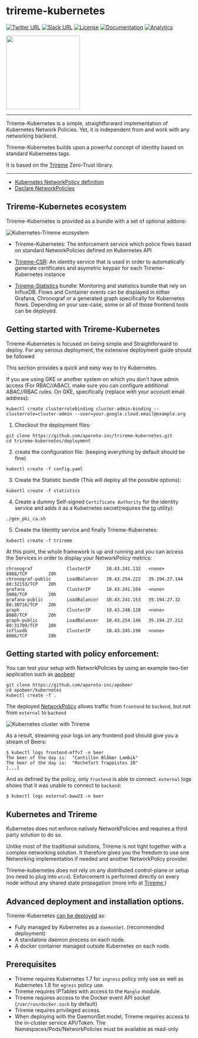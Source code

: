 # trireme-kubernetes


[![Twitter URL](https://img.shields.io/badge/twitter-follow-blue.svg)](https://twitter.com/aporeto_trireme) [![Slack URL](https://img.shields.io/badge/slack-join-green.svg)](https://triremehq.slack.com/messages/general/) [![License](https://img.shields.io/badge/license-Apache--2.0-blue.svg)](https://www.apache.org/licenses/LICENSE-2.0) [![Documentation](https://img.shields.io/badge/docs-godoc-blue.svg)](https://godoc.org/github.com/aporeto-inc/trireme)
[![Analytics](https://ga-beacon.appspot.com/UA-90327502-1/welcome-page)](https://github.com/igrigorik/ga-beacon)

<img src="https://www.aporeto.com/wp-content/uploads/2016/10/trireme-logo-final-b.png" width="200">

----

Trireme-Kubernetes is a simple, straightforward implementation of Kubernetes Network Policies. Yet, it is independent from and work with any networking backend.

Trireme-Kubernetes builds upon a powerful concept of identity based on standard Kubernetes tags.

It is based on the [Trireme](https://github.com/aporeto-inc/trireme) Zero-Trust library.

----

* [Kubernetes NetworkPolicy definition](https://kubernetes.io/docs/concepts/services-networking/network-policies/)
* [Declare NetworkPolicies](https://kubernetes.io/docs/tasks/administer-cluster/declare-network-policy/)

## Trireme-Kubernetes ecosystem

Trireme-Kubernetes is provided as a bundle with a set of optional addons:

![Kubernetes-Trireme ecosystem](docs/architecture.png)

* Trireme-Kubernetes: The enforcement service which police flows based on standard NetworkPolicies defined on Kubernetes API

* [Trireme-CSR](https://github.com/aporeto-inc/trireme-csr): An identity service that is used in order to automatically generate certificates and asymetric keypair for each Trireme-Kubernetes instance

* [Trireme-Statistics](https://github.com/aporeto-inc/trireme-statistics) bundle: Monitoring and statistics bundle that rely on InfluxDB. Flows and Container events can be displayed in either Grafana, Chronograf or a generated graph specifically for Kubernetes flows. Depending on your use-case, some or all of those frontend tools can be deployed.

## Getting started with Trireme-Kubernetes

Trireme-Kubernetes is focused on being simple and Straightforward to deploy.
For any serious deployment, the extensive deployment guide should be followed

This section provides a quick and easy way to try Kubernetes.

If you are using GKE or another system on which you don't have admin access (For RBAC//ABAC), make sure you can configure additional ABAC//RBAC rules.
On GKE, specifically (replace with your account email address):

```
kubectl create clusterrolebinding cluster-admin-binding --clusterrole=cluster-admin --user=your.google.cloud.email@example.org
```

1) Checkout the deployment files:
```
git clone https://github.com/aporeto-inc/trireme-kubernetes.git
cd trireme-kubernetes/deployment
```

2) create the configuration file: (keeping everything by default should be fine)
```
kubectl create -f config.yaml
```

3) Create the Statistic bundle (This will deploy all the possible options):
```
kubectl create -f statistics
```

4) Create a dummy Self-signed `Certificate Authority` for the identity service and adds it as a Kubernetes secret(requires the [tg](https://github.com/aporeto-inc/tg) utility):
```
./gen_pki_ca.sh
```

5) Create the Identity service and finally Trireme-Kubernetes:
```
kubectl create -f trireme
```

At this point, the whole framework is up and running and you can access the Services in order to display your NetworkPolicy metrics:

```
chronograf             ClusterIP      10.43.241.132   <none>          8888/TCP        20h
chronograf-public      LoadBalancer   10.43.254.222   35.194.27.144   80:32153/TCP    20h
grafana                ClusterIP      10.43.241.104   <none>          3000/TCP        20h
grafana-public         LoadBalancer   10.43.241.153   35.194.27.32    80:30716/TCP    20h
graph                  ClusterIP      10.43.248.120   <none>          8080/TCP        20h
graph-public           LoadBalancer   10.43.254.146   35.194.27.212   80:31709/TCP    20h
influxdb               ClusterIP      10.43.245.190   <none>          8086/TCP        20h
```

## Getting started with policy enforcement:

You can test your setup with NetworkPolicies by using an example two-tier application such as [apobeer](https://github.com/aporeto-inc/apobeer)
```
git clone https://github.com/aporeto-inc/apobeer
cd apobeer/kubernetes
kubectl create -f .
```

The deployed [NetworkPolicy](https://github.com/aporeto-inc/apobeer/blob/master/kubernetes/policy.yaml) allows traffic from `frontend` to `backend`, but not from `external` to `backend`


![Kubernetes cluster with Trireme](docs/apobeer.png)

As a result, streaming your logs on any frontend pod should give you a stream of Beers:

```
$ kubectl logs frontend-mffv7 -n beer
The beer of the day is:  "Cantillon Blåbær Lambik"
The beer of the day is:  "Rochefort Trappistes 10"
[...]
```

And as defined by the policy, only `frontend` is able to connect. `external` logs shows that it was unable to connect to `backend`:

```
$ kubectl logs external-bww23 -n beer
```

## Kubernetes and Trireme

Kubernetes does not enforce natively NetworkPolicies and requires a third party solution to do so.

Unlike most of the traditional solutions, Trireme is not tight together with a complex networking solution. It therefore gives you the freedom to use one Networking implementation if needed and another NetworkPolicy provider.

Trireme-kubernetes does not rely on any distributed control-plane or setup (no need to plug into `etcd`). Enforcement is performed directly on every node without any shared state propagation (more info at  [Trireme ](https://github.com/aporeto-inc/trireme))


## Advanced deployment and installation options.

Trireme-Kubernetes [can be deployed](https://github.com/aporeto-inc/trireme-kubernetes/tree/master/deployment) as:

* Fully managed by Kubernetes as a `daemonSet`. (recommended deployment)
* A standalone daemon process on each node.
* A docker container managed outside Kubernetes on each node.

## Prerequisites

* Trireme requires Kubernetes 1.7 for `ingress` policy only use as well as Kubernetes 1.8 for `egress` policy use.
* Trireme requires IPTables with access to the `Mangle` module.
* Trireme requires access to the Docker event API socket (`/var/run/docker.sock` by default)
* Trireme requires privileged access.
* When deploying with the DaemonSet model, Trireme requires access to the in-cluster service API/Token. The Namespaces/Pods/NetworkPolicies must be available as read-only
